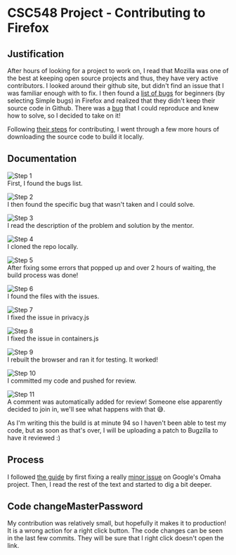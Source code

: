 # CSC548 Project - Contributing to Firefox

## Justification

After hours of looking for a project to work on, I read that Mozilla was one of the best at keeping open source projects and thus, they have very active contributors. I looked around their github site, but didn't find an issue that I was familiar enough with to fix. I then found a [list of bugs](https://www.joshmatthews.net/bugsahoy/?simple=1) for beginners (by selecting Simple bugs) in Firefox and realized that they didn't keep their source code in Github. There was a [bug](https://bugzilla.mozilla.org/show_bug.cgi?id=1417527) that I could reproduce and knew how to solve, so I decided to take on it!

Following [their steps](https://developer.mozilla.org/en-US/docs/Mozilla/Developer_guide/Introduction) for contributing, I went through a few more hours of downloading the source code to build it locally.

## Documentation

![Step 1](images/1.png)  
First, I found the bugs list.

![Step 2](images/2.png)  
I then found the specific bug that wasn't taken and I could solve.

![Step 3](images/3.png)  
I read the description of the problem and solution by the mentor.

![Step 4](images/4.png)  
I cloned the repo locally.

![Step 5](images/5.png)  
After fixing some errors that popped up and over 2 hours of waiting, the build process was done!

![Step 6](images/6.png)  
I found the files with the issues.

![Step 7](images/7.png)  
I fixed the issue in privacy.js

![Step 8](images/8.png)  
I fixed the issue in containers.js

![Step 9](images/9.png)  
I rebuilt the browser and ran it for testing. It worked!

![Step 10](images/10.png)  
I committed my code and pushed for review.

![Step 11](images/11.png)  
A comment was automatically added for review! Someone else apparently decided to join in, we'll see what happens with that :sweat_smile:.

As I'm writing this the build is at minute 94 so I haven't been able to test my code, but as soon as that's over, I will be uploading a patch to Bugzilla to have it reviewed :)


## Process

I followed [the guide](https://github.com/collections/choosing-projects) by first fixing a really [minor issue](https://github.com/google/omaha/pull/124) on Google's Omaha project. Then, I read the rest of the text and started to dig a bit deeper.

## Code changeMasterPassword

My contribution was relatively small, but hopefully it makes it to production! It is a wrong action for a right click button. The code changes can be seen in the last few commits. They will be sure that I right click doesn't open the link.
